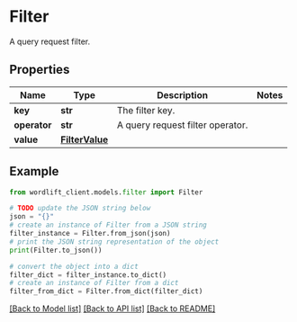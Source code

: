 # Filter

A query request filter.

## Properties

Name | Type | Description | Notes
------------ | ------------- | ------------- | -------------
**key** | **str** | The filter key. | 
**operator** | **str** | A query request filter operator. | 
**value** | [**FilterValue**](FilterValue.md) |  | 

## Example

```python
from wordlift_client.models.filter import Filter

# TODO update the JSON string below
json = "{}"
# create an instance of Filter from a JSON string
filter_instance = Filter.from_json(json)
# print the JSON string representation of the object
print(Filter.to_json())

# convert the object into a dict
filter_dict = filter_instance.to_dict()
# create an instance of Filter from a dict
filter_from_dict = Filter.from_dict(filter_dict)
```
[[Back to Model list]](../README.md#documentation-for-models) [[Back to API list]](../README.md#documentation-for-api-endpoints) [[Back to README]](../README.md)


